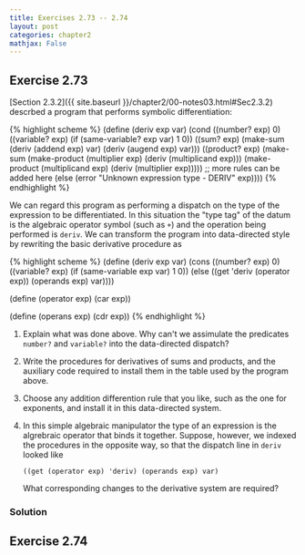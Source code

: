```yaml
---
title: Exercises 2.73 -- 2.74
layout: post
categories: chapter2
mathjax: False
---
```


<a name="Ex2.73"> </a>

## Exercise 2.73

[Section 2.3.2]({{ site.baseurl }}/chapter2/00-notes03.html#Sec2.3.2)
descrbed a program that performs symbolic differentiation:

{% highlight scheme %}
(define (deriv exp var)
  (cond ((number? exp) 0)
        ((variable? exp) (if (same-variable? exp var) 1 0))
        ((sum? exp)
         (make-sum (deriv (addend exp) var)
                   (deriv (augend exp) var)))
        ((product? exp)
         (make-sum
           (make-product (multiplier exp)
                         (deriv (multiplicand exp)))
           (make-product (multiplicand exp)
                         (deriv (multiplier exp)))))
        ;; more rules can be added here
        (else (error
                "Unknown expression type - DERIV" exp))))
{% endhighlight %}

We can regard this program as performing a dispatch on the type of the
expression to be differentiated. In this situation the "type tag" of
the datum is the algebraic operator symbol (such as `+`) and the
operation being performed is `deriv`. We can transform the program
into data-directed style by rewriting the basic derivative procedure
as

{% highlight scheme %}
(define (deriv exp var)
  (cons ((number? exp) 0)
        ((variable? exp) (if (same-variable exp var) 1 0))
        (else
          ((get 'deriv (operator exp))
           (operands exp)
           var))))

(define (operator exp) (car exp))

(define (operans exp) (cdr exp))
{% endhighlight %}

1. Explain what was done above. Why can't we assimulate the predicates
   `number?` and `variable?` into the data-directed dispatch?
2. Write the procedures for derivatives of sums and products, and the
   auxiliary code required to install them in the table used by the
   program above.
3. Choose any addition differention rule that you like, such as the
   one for exponents, and install it in this data-directed system.
4. In this simple algebraic manipulator the type of an expression is
   the algrebraic operator that binds it together. Suppose, however,
   we indexed the procedures in the opposite way, so that the dispatch
   line in `deriv` looked like

       ((get (operator exp) 'deriv) (operands exp) var)

   What corresponding changes to the derivative system are required?

### Solution


<a name="Ex2.74"> </a>

## Exercise 2.74
